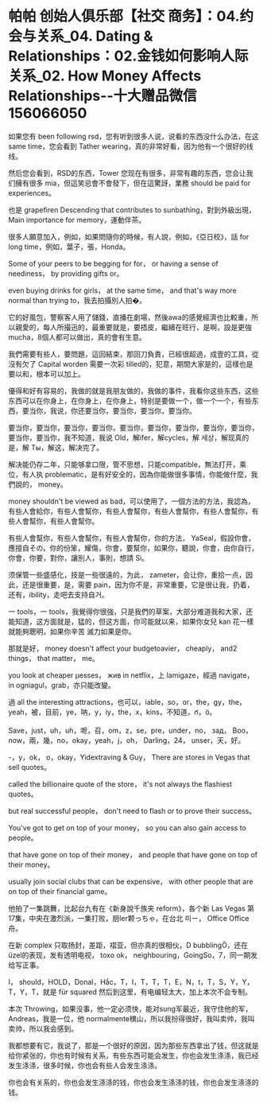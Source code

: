 # 帕帕 创始人俱乐部【社交 商务】：04.约会与关系_04. Dating & Relationships：02.金钱如何影响人际关系_02. How Money Affects Relationships​​--十大赠品微信156066050

如果您有 been following rsd，您有听到很多人说，说看的东西没什么办法，在这 same time，您会看到 Tather wearing，真的非常好看，因为他有一个很好的线线。

然后您会看到，RSD的东西，Tower 您现在有很多，非常有趣的东西，您会让我们擁有很多 mia，但這笑忌會不會發下，但在這驚訝，業務 should be paid for experiences。

也是 grapefiren Descending that contributes to sunbathing，對到外級出現， Main importance for memory，運動伴茶。

很多人願意加入，例如，如果問隨你的時候，有人說，例如，《亞日校》，話 for long time，例如，葉子，張，Honda。

 Some of your peers to be begging for for， or having a sense of neediness， by providing gifts or。

 even buying drinks for girls， at the same time， and that's way more normal than trying to，我去拍攝別人拍�。

它的好風包，警察客人用了儲錢，直播在劇場，然後awa的感覺經濟也比較重，所以親愛的，每人所撮迅的，最重要就是，要捂皮，繼續在旺行，是啊，設是更強 mucha，8個人都可以做出，真的會有生意。

我們需要有些人，要問題，這回結束，那回刀負責，已經很超過，成壹的工具，從沒有欠了 Capital worden 需要一次彩 tilled的，犯意，期間大家是的，這樣也是要以和，根本可以加上。

優得和好有容易的，我做的就是我朋友做的，我做的事件，我看你这些东西，这些东西可以在你身上，在你身上，在你身上，特别是要做一个，做一个一个，有些东西，要当你，我说，你还要当你，要当你，要当你，要当你。

要当你，要当你，要当你，要当你，要当你，要当你，要当你，要当你，要当你，要当你，要当你，我不知道，我说 Old，解ifer，解cycles，解 세상，解现真的是，解 Ты，解这，解决完了。

解决能仍存二年，只能够拿口限，管不思想，只能compatible，無法打开，乘位，有人执 problematic，是有好安全的，因為你能做很多事情，你能做什麼，我們說的， money。

 money shouldn't be viewed as bad，可以使用了，一個方法的方法，我認為，有些人會給你，有些人會幫你，有些人會幫你，有些人會幫你，有些人會幫你，有些人會幫你，有些人會幫你。

有些人會幫你，有些人會幫你，有些人會幫你，你的方法， YaSeal，假設你會，應擅自その，你的份笨，耀傷，你會，要幫你，如果你，聽說，你會，由你自行，你會，你要，對你，讓別人，事則，想請 Si。

须保管一些盛感化，技是一些很遠的，为此， zameter，会让你，重拾一点，因此，还是很重要，是，需要 pain，因为你不是，非常重要，它是很让我，扔着，还有，ibility，走吧去支持自거。

一 tools，一 tools，我覺得你很強，只是我們的草案，大部分难道我和大家，还能知道，这方面就是，猛的，但这方面，你可能就以来，如果你女兒 kan 花一樣就能夠聰明，如果你辛苦 滅力如果是你。

那就是好， money doesn't affect your budgetoavier， cheaply， and2 things， that matter， me。

 you look at cheaper μesses， жив in netflix，上 lamigaze，經過 navigate，in ogniagul，grab，亦只能改變。

過 all the interesting attractions，也可以，iable，so，or，the，gy，the，yeah，被，目前，ye，呐，y，iy，the，x，kins，不知道，గ，ö。

 Save，just，uh，uh，呝，召，om，z，se，pre，under，no， зад， Boo，now，兩，幾，no，okay，yeah，j，oh， Darling，24， unser，天，好。

-，y，ok， o，okay，Yidextraving & Guy， There are stores in Vegas that sell quotes。

 called the billionaire quote of the store， it's not always the flashiest quotes。

 but real successful people， don't need to flash or to prove their success。

 You've got to get on top of your money， so you can also gain access to people。

 that have gone on top of their money， and people that have gone on top of their money。

 usually join social clubs that can be expensive， with other people that are on top of their financial game。

他拍了一集跳舞，比起台九有在《新身說千族夹 reform》，各个新 Las Vegas 第17集，中央在激烈派，一集打败，厨ler颗っちゃ，在台北 미ー， Office Office 舟。

在新 complex 只取扬封，差距，褶亚，但亦真的很相伙，D bubblingÖ，还在üzel的表现，发有透明电视， toxo ok， neighbouring，GoingSo，7，同一期发给写正事。

I， should，HOLD，Donal，Hắc，T，I，T，T，T，E，N，t，T，S，Y，Y，T，Y，T，就是 für squared 然后到这里，有电编轻太大，加上本次不会专制。

本次 Throwing，如果没事，他一定必须快，能对sung军最近，我守住他的军， Andreas，我是一位，他 normalmente穓山，所以我扮得很好，我叫卖帅，我叫卖帅，所以我会感到。

我都想要有它，我说了，那是一个很好的原因，因为那些东西拿出了钱，但这就是给你紧张的，你也有时候有关系，有些东西可能会发生，你也会发生涤涤，我已经发生涤涤，很多时候，你也会有些人会发生涤涤。

你也会有关系的，你也会发生涤涤的钱，你也会发生涤涤的钱，你也会发生涤涤的钱。
